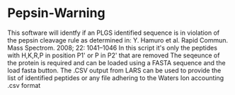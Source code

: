 # Pepsin-Warning
This software will identfy if an PLGS identified sequence is in violation of the pepsin cleavage rule as determined in:
Y. Hamuro et al. Rapid Commun. Mass Spectrom. 2008; 22: 1041–1046
In this script it's only the peptides with H,K,R,P in position P1' or P in P2' that are removed
The seqeunce of the protein is required and can be loaded using a FASTA sequence and the load fasta button.
The .CSV output from LARS can be used to provide the list of identified peptides or any file adhering to the Waters Ion accounting .csv format
